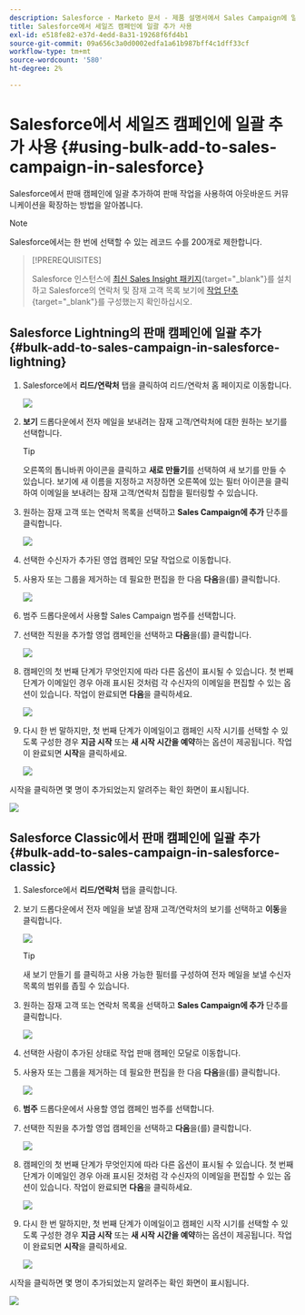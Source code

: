 ```yaml
---
description: Salesforce - Marketo 문서 - 제품 설명서에서 Sales Campaign에 일괄 추가 사용
title: Salesforce에서 세일즈 캠페인에 일괄 추가 사용
exl-id: e518fe82-e37d-4edd-8a31-19268f6fd4b1
source-git-commit: 09a656c3a0d0002edfa1a61b987bff4c1dff33cf
workflow-type: tm+mt
source-wordcount: '580'
ht-degree: 2%

---
```


# Salesforce에서 세일즈 캠페인에 일괄 추가 사용 {#using-bulk-add-to-sales-campaign-in-salesforce}

Salesforce에서 판매 캠페인에 일괄 추가하여 판매 작업을 사용하여 아웃바운드 커뮤니케이션을 확장하는 방법을 알아봅니다.

>[!NOTE]
>
>Salesforce에서는 한 번에 선택할 수 있는 레코드 수를 200개로 제한합니다.

>[!PREREQUISITES]
>
>Salesforce 인스턴스에 [최신 Sales Insight 패키지](/help/marketo/product-docs/marketo-sales-insight/msi-for-salesforce/upgrading/upgrading-your-msi-package.md){target="_blank"}를 설치하고 Salesforce의 연락처 및 잠재 고객 목록 보기에 [작업 단추](/help/marketo/product-docs/marketo-sales-insight/actions/crm/salesforce-package-configuration/add-action-buttons-to-salesforce-list-view.md){target="_blank"}를 구성했는지 확인하십시오.

## Salesforce Lightning의 판매 캠페인에 일괄 추가 {#bulk-add-to-sales-campaign-in-salesforce-lightning}

1. Salesforce에서 **리드/연락처** 탭을 클릭하여 리드/연락처 홈 페이지로 이동합니다.

   ![](assets/using-bulk-add-to-sales-campaign-in-salesforce-1.png)

1. **보기** 드롭다운에서 전자 메일을 보내려는 잠재 고객/연락처에 대한 원하는 보기를 선택합니다.

   >[!TIP]
   >
   >오른쪽의 톱니바퀴 아이콘을 클릭하고 **새로 만들기**&#x200B;를 선택하여 새 보기를 만들 수 있습니다. 보기에 새 이름을 지정하고 저장하면 오른쪽에 있는 필터 아이콘을 클릭하여 이메일을 보내려는 잠재 고객/연락처 집합을 필터링할 수 있습니다.

1. 원하는 잠재 고객 또는 연락처 목록을 선택하고 **Sales Campaign에 추가** 단추를 클릭합니다.

   ![](assets/using-bulk-add-to-sales-campaign-in-salesforce-2.png)

1. 선택한 수신자가 추가된 영업 캠페인 모달 작업으로 이동합니다.

1. 사용자 또는 그룹을 제거하는 데 필요한 편집을 한 다음 **다음**&#x200B;을(를) 클릭합니다.

   ![](assets/using-bulk-add-to-sales-campaign-in-salesforce-3.png)

1. 범주 드롭다운에서 사용할 Sales Campaign 범주를 선택합니다.

1. 선택한 직원을 추가할 영업 캠페인을 선택하고 **다음**&#x200B;을(를) 클릭합니다.

   ![](assets/using-bulk-add-to-sales-campaign-in-salesforce-4.png)

1. 캠페인의 첫 번째 단계가 무엇인지에 따라 다른 옵션이 표시될 수 있습니다. 첫 번째 단계가 이메일인 경우 아래 표시된 것처럼 각 수신자의 이메일을 편집할 수 있는 옵션이 있습니다. 작업이 완료되면 **다음**&#x200B;을 클릭하세요.

   ![](assets/using-bulk-add-to-sales-campaign-in-salesforce-5.png)

1. 다시 한 번 말하지만, 첫 번째 단계가 이메일이고 캠페인 시작 시기를 선택할 수 있도록 구성한 경우 **지금 시작** 또는 **새 시작 시간을 예약**&#x200B;하는 옵션이 제공됩니다. 작업이 완료되면 **시작**&#x200B;을 클릭하세요.

   ![](assets/using-bulk-add-to-sales-campaign-in-salesforce-6.png)

시작을 클릭하면 몇 명이 추가되었는지 알려주는 확인 화면이 표시됩니다.

![](assets/using-bulk-add-to-sales-campaign-in-salesforce-7.png)

## Salesforce Classic에서 판매 캠페인에 일괄 추가 {#bulk-add-to-sales-campaign-in-salesforce-classic}

1. Salesforce에서 **리드/연락처** 탭을 클릭합니다.

1. 보기 드롭다운에서 전자 메일을 보낼 잠재 고객/연락처의 보기를 선택하고 **이동**&#x200B;을 클릭합니다.

   ![](assets/using-bulk-add-to-sales-campaign-in-salesforce-8.png)

   >[!TIP]
   >
   >새 보기 만들기 를 클릭하고 사용 가능한 필터를 구성하여 전자 메일을 보낼 수신자 목록의 범위를 좁힐 수 있습니다.

1. 원하는 잠재 고객 또는 연락처 목록을 선택하고 **Sales Campaign에 추가** 단추를 클릭합니다.

   ![](assets/using-bulk-add-to-sales-campaign-in-salesforce-9.png)

1. 선택한 사람이 추가된 상태로 작업 판매 캠페인 모달로 이동합니다.

1. 사용자 또는 그룹을 제거하는 데 필요한 편집을 한 다음 **다음**&#x200B;을(를) 클릭합니다.

   ![](assets/using-bulk-add-to-sales-campaign-in-salesforce-10.png)

1. **범주** 드롭다운에서 사용할 영업 캠페인 범주를 선택합니다.

1. 선택한 직원을 추가할 영업 캠페인을 선택하고 **다음**&#x200B;을(를) 클릭합니다.

   ![](assets/using-bulk-add-to-sales-campaign-in-salesforce-11.png)

1. 캠페인의 첫 번째 단계가 무엇인지에 따라 다른 옵션이 표시될 수 있습니다. 첫 번째 단계가 이메일인 경우 아래 표시된 것처럼 각 수신자의 이메일을 편집할 수 있는 옵션이 있습니다. 작업이 완료되면 **다음**&#x200B;을 클릭하세요.

   ![](assets/using-bulk-add-to-sales-campaign-in-salesforce-12.png)

1. 다시 한 번 말하지만, 첫 번째 단계가 이메일이고 캠페인 시작 시기를 선택할 수 있도록 구성한 경우 **지금 시작** 또는 **새 시작 시간을 예약**&#x200B;하는 옵션이 제공됩니다. 작업이 완료되면 **시작**&#x200B;을 클릭하세요.

   ![](assets/using-bulk-add-to-sales-campaign-in-salesforce-13.png)

시작을 클릭하면 몇 명이 추가되었는지 알려주는 확인 화면이 표시됩니다.

![](assets/using-bulk-add-to-sales-campaign-in-salesforce-14.png)
